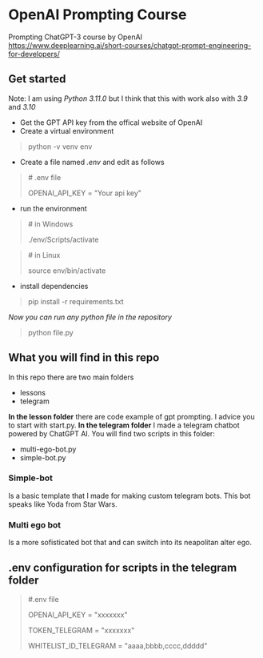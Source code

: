 # OpenAI Prompting Course
 Prompting ChatGPT-3 course by OpenAI
 https://www.deeplearning.ai/short-courses/chatgpt-prompt-engineering-for-developers/
## Get started
Note: I am using *Python 3.11.0* but I think that this with work also with *3.9* and *3.10* 
- Get the GPT API key from the offical website of OpenAI
- Create a virtual environment 
> python -v venv env
- Create a file named *.env* and edit as follows
> \# .env file
> 
> OPENAI_API_KEY = "Your api key"
- run the environment
> \# in Windows
> 
> ./env/Scripts/activate

> \# in Linux
> 
> source env/bin/activate

- install dependencies
> pip install -r requirements.txt

*Now you can run any python file in the repository*
> python file.py
## What you will find in this repo
In this repo there are two main folders
- lessons
- telegram

**In the lesson folder** there are code example of gpt prompting. I advice you to start with start.py.
**In the telegram folder** I made a telegram chatbot powered by ChatGPT AI. You will find two scripts in this folder:
- multi-ego-bot.py
- simple-bot.py

###  Simple-bot
Is a basic template that I made for making custom telegram bots. This bot speaks like Yoda from Star Wars.
### Multi ego bot
Is a more sofisticated bot that and can switch into its neapolitan alter ego.
## .env configuration for scripts in the telegram folder
> \#.env file
>
> OPENAI_API_KEY = "xxxxxxx"
> 
> TOKEN_TELEGRAM = "xxxxxxx"
> 
> WHITELIST_ID_TELEGRAM = "aaaa,bbbb,cccc,ddddd"

